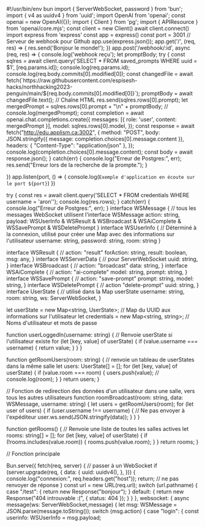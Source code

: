 #!/usr/bin/env bun
import { ServerWebSocket, password } from 'bun';
import { v4 as uuidv4 } from 'uuid';
import OpenAI from 'openai';
const openai = new OpenAI({});
import { Client } from 'pg';
import { APIResource } from 'openai/core.mjs';
const client = new Client()
await client.connect()
import express from 'express'
const app = express()
const port = 3001
// Serveur de webhook pour Github
app.use(express.json());
app.get('/', (req, res) => {
  res.send('Bonjour le monde!');
})
app.post('/webhook/:id', async (req, res) => {
  console.log('webhook reçu');
  let promptBody;
  try {
    const sqlres = await client.query('SELECT * FROM saved_prompts WHERE uuid = $1', [req.params.id]);
    console.log(req.params.id);
    console.log(req.body.commits[0].modified[0]);
    const changedFile = await fetch(`https://raw.githubusercontent.com/espisesh-hacks/northhacking2023-penguin/main/${req.body.commits[0].modified[0]}`);
    promptBody = await changedFile.text(); // Chaîne HTML
    res.send(sqlres.rows[0].prompt);
    let mergedPrompt = sqlres.rows[0].prompt + "\n" + promptBody;
    // console.log(mergedPrompt);
    const completion = await openai.chat.completions.create({
      messages: [{ role: 'user', content: mergedPrompt }],
      model: sqlres.rows[0].model,
    });
    const response = await fetch("http://edu.applism.ca:3002", {
      method: "POST",
      body: JSON.stringify({ message: completion.choices[0].message.content }),
      headers: { "Content-Type": "application/json" },
  });
  console.log(completion.choices[0].message.content);
  const body = await response.json();
  } catch(err) {
    console.log("Erreur de Postgres:", err);
    res.send("Erreur lors de la recherche de la prompte.");
  }  
  
}) 
app.listen(port, () => {
  console.log(`Exemple d'application en écoute sur le port ${port}`)
})

try {
  const res = await client.query('SELECT * FROM credentials WHERE username = \'aron\'');
  console.log(res.rows);
} catch(err) {
  console.log("Erreur de Postgres:", err);
}
interface WSMessage { // tous les messages WebSocket utilisent l'interface WSMessage
  action: string,
  payload: WSUserInfo & WSResult & WSBroadcast & WSAiComplete & WSSavePrompt & WSDeletePrompt
}
interface WSUserInfo { // Déterminé à la connexion, utilisé pour créer une Map avec des informations sur l'utilisateur
  username: string,
  password: string,
  room: string
}

interface WSResult { // action: "result"
  forAction: string,
  result: boolean, 
  msg: any,
}
interface WSServerData { // pour ServerWebSocket
  uuid: string,
}
interface WSBroadcast { // action: "broadcast"
  data: string,
}
interface WSAiComplete { // action: "ai-complete"
  model: string,
  prompt: string,
}
interface WSSavePrompt { // action: "save-prompt"
  prompt: string,
  model: string,
}
interface WSDeletePrompt { // action "delete-prompt"
  uuid: string,
}
interface UserState { // utilisé dans la Map userState
  username: string,
  room: string,
  ws: ServerWebSocket<WSServerData>,
}

let userState = new Map<string, UserState>; // Map du UUID aux informations sur l'utilisateur
let credentials = new Map<string, string>; // Noms d'utilisateur et mots de passe


function userLoggedIn(username: string) { // Renvoie userState si l'utilisateur existe
  for (let [key, value] of userState) {
    if (value.username === username) {
      return value;
    }
  }
}

function getRoomUsers(room: string) { // renvoie un tableau de userStates dans la même salle
  let users: UserState[] = [];
  for (let [key, value] of userState) {
    if (value.room === room) {
      users.push(value);
      // console.log(room);
    }
  }
  return users;
}

// Fonction de redirection des données d'un utilisateur dans une salle, vers tous les autres utilisateurs
function roomBroadcast(room: string, data: WSMessage, username: string) {
  let users = getRoomUsers(room);
  for (let user of users) {
    if (user.username !== username) { // Ne pas envoyer à l'expéditeur
      user.ws.send(JSON.stringify(data));
    }
  }
}

function getRooms() { // Renvoie une liste de toutes les salles actives
  let rooms: string[] = [];
  for (let [key, value] of userState) {
    if (!rooms.includes(value.room)) {
      rooms.push(value.room);
    }
  }
  return rooms;
}

// Fonction principale

Bun.serve({
  fetch(req, server) {
    // passer à un WebSocket
    if (server.upgrade(req, {
      data: {
        uuid: uuidv4(),
      },
    })) {
      console.log("connexion:", req.headers.get("host"));
      return; // ne pas renvoyer de réponse
    }
    const url = new URL(req.url);
    switch (url.pathname) {
      case "/test": {
        return new Response("bonjour");
      }
      default: {
        return new Response("404 introuvable :(", { status: 404 });
      }
    }
  },
  websocket: {
     async message(ws: ServerWebSocket<WSServerData>,message) {
      let msg: WSMessage = JSON.parse(message.toString());
      switch (msg.action) {
        case "login": {
          const userinfo: WSUserInfo = msg.payload;